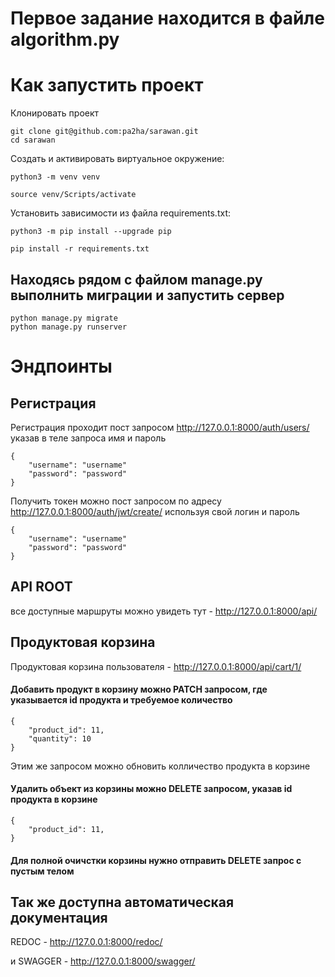 # Первое задание находится в файле algorithm.py

# Как запустить проект
Клонировать проект
```
git clone git@github.com:pa2ha/sarawan.git
cd sarawan
```
Cоздать и активировать виртуальное окружение:

```
python3 -m venv venv
```

```
source venv/Scripts/activate
```

Установить зависимости из файла requirements.txt:

```
python3 -m pip install --upgrade pip
```

```
pip install -r requirements.txt
```
## Находясь рядом с файлом manage.py выполнить миграции и запустить сервер

```
python manage.py migrate
python manage.py runserver
```
# Эндпоинты
## Регистрация
Регистрация проходит пост запросом http://127.0.0.1:8000/auth/users/
указав в теле запроса имя и пароль
```
{
    "username": "username"
    "password": "password"
}
```
Получить токен можно пост запросом по адресу http://127.0.0.1:8000/auth/jwt/create/
используя свой логин и пароль
```
{
    "username": "username"
    "password": "password"
}
```

## API ROOT
все доступные маршруты можно увидеть тут - http://127.0.0.1:8000/api/
## Продуктовая корзина
Продуктовая корзина пользователя - http://127.0.0.1:8000/api/cart/1/
#### Добавить продукт в корзину можно PATCH запросом, где указывается id продукта и требуемое количество

```
{
    "product_id": 11,
    "quantity": 10
}
```
Этим же запросом можно обновить колличество продукта в корзине

#### Удалить объект из корзины можно DELETE запросом, указав id продукта в корзине 

```
{
    "product_id": 11,
}
```
#### Для полной очичстки корзины нужно отправить DELETE запрос с пустым телом

## Так же доступна автоматическая документация
REDOC - http://127.0.0.1:8000/redoc/


и SWAGGER - http://127.0.0.1:8000/swagger/
